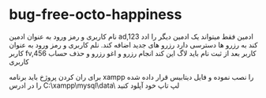 # bug-free-octo-happiness
نام کاربری و رمز ورود به عنوان ادمین ad,123
ادمین فقط میتواند یک ادمین دیگر را ادد کند به رزرو ها دسترسی دارد رزرو های جدید اضافه کند.
نلم کاربری و رمز ورود به عنوان کاربر fv,456
کاربر بعد از ثبت نام باید لاگ این کند
انجام رزرو و اغو رزرو و حذف حساب کاربری

برای ران کردن پروژخ باید برنامه xampp را نصب نموده و فایل دیتابیس قرار داده شده را در ادرس C:\xampp\mysql\data\ لپ تاپ خود آپلود کنید
